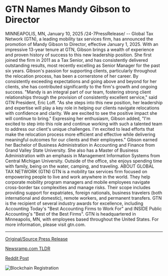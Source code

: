 # GTN Names Mandy Gibson to Director

MINNEAPOLIS, MN, January 10, 2025 /24-7PressRelease/ -- Global Tax Network (GTN), a leading mobility tax services firm, has announced the promotion of Mandy Gibson to Director, effective January 1, 2025.   With an impressive 13-year tenure at GTN, Gibson brings a wealth of experience and proven history of success to this new leadership position. She first joined the firm in 2011 as a Tax Senior, and has consistently delivered outstanding results, most recently excelling as Senior Manager for the past six years.   Gibson's passion for supporting clients, particularly throughout the relocation process, has been a cornerstone of her career. By consistently exceeding expectations and going above and beyond for her clients, she has contributed significantly to the firm's growth and ongoing success.   "Mandy is an integral part of our team, fostering strong client relationships through the provision of consistently excellent service," said GTN President, Eric Loff. "As she steps into this new position, her leadership and expertise will play a key role in helping our clients navigate relocations with confidence and clarity. We are excited to see the positive impact she will continue to bring."   Expressing her enthusiasm, Gibson added, "I'm excited to step into this role and continue working with such a talented team to address our client's unique challenges. I'm excited to lead efforts that make the relocation process more efficient and effective while delivering meaningful outcomes for our clients and their employees."  Gibson earned her Bachelor of Business Administration in Accounting and Finance from Grand Valley State University. She also has a Master of Business Administration with an emphasis in Management Information Systems from Central Michigan University. Outside of the office, she enjoys spending time with family, being on the water, camping, and traveling.  ABOUT GLOBAL TAX NETWORK (GTN) GTN is a mobility tax services firm focused on empowering people to live and work anywhere in the world. They help corporate mobility program managers and mobile employees navigate cross-border tax complexities and manage risks. Their scope includes providing support for expatriates, foreign nationals, business travelers (both international and domestic), remote workers, and permanent transfers. GTN is the recipient of several industry awards for excellence, including Accounting Today's "Best Accounting Firms to Work For" and INSIDE Public Accounting's "Best of the Best Firms". GTN is headquartered in Minneapolis, MN, with employees based throughout the United States. For more information, please visit gtn.com. 

---

[Original/Source Press Release](https://www.24-7pressrelease.com/press-release/517751/gtn-names-mandy-gibson-to-director)
                    

[Newsramp.com TLDR](https://newsramp.com/curated-news/gtn-promotes-mandy-gibson-to-director-role-after-13-years-of-outstanding-service/06e80155456a593246cfbccd42098cb9) 

 



[Reddit Post](https://www.reddit.com/r/Business_NewsRamp/comments/1hxzsnq/gtn_promotes_mandy_gibson_to_director_role_after/) 



![Blockchain Registration](https://cdn.newsramp.app/24-7PressRelease/qrcode/251/10/lunaSJN3.webp)